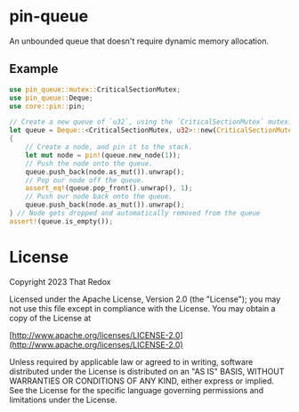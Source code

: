 # pin-queue

An unbounded queue that doesn't require dynamic memory allocation.

## Example
```rust
use pin_queue::mutex::CriticalSectionMutex;
use pin_queue::Deque;
use core::pin::pin;

// Create a new queue of `u32`, using the `CriticalSectionMutex` mutex.
let queue = Deque::<CriticalSectionMutex, u32>::new(CriticalSectionMutex::new());
{
    // Create a node, and pin it to the stack.
    let mut node = pin!(queue.new_node(1));
    // Push the node onto the queue.
    queue.push_back(node.as_mut()).unwrap();
    // Pop our node off the queue.
    assert_eq!(queue.pop_front().unwrap(), 1);
    // Push our node back onto the queue.
    queue.push_back(node.as_mut()).unwrap();
} // Node gets dropped and automatically removed from the queue
assert!(queue.is_empty());
```

# License
Copyright 2023 That Redox

Licensed under the Apache License, Version 2.0 (the "License");
you may not use this file except in compliance with the License.
You may obtain a copy of the License at

[http://www.apache.org/licenses/LICENSE-2.0](http://www.apache.org/licenses/LICENSE-2.0)

Unless required by applicable law or agreed to in writing, software
distributed under the License is distributed on an "AS IS" BASIS,
WITHOUT WARRANTIES OR CONDITIONS OF ANY KIND, either express or implied.
See the License for the specific language governing permissions and
limitations under the License.
